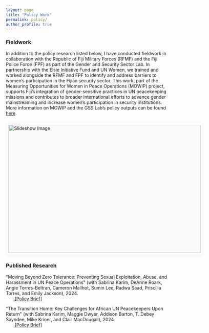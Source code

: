 ```yaml
---
layout: page
title: "Policy Work"
permalink: policy/
author_profile: true
---
```


### Fieldwork

In addition to the policy research listed below, I have conducted fieldwork in collaboration with the Republic of Fiji Military Forces (RFMF) and the Fiji Police Force (FPF) as part of the Gender and Security Sector Lab. In partnership with the Elsie Initiative Fund and UN Women, we trained and worked alongside the RFMF and FPF to identify and address barriers to women’s participation in the Fijian security sector. This work, part of the Measuring Opportunities for Women in Peace Operations (MOWIP) project, supports Fiji’s integration of gender-sensitive practices in UN peacekeeping missions and contributes to broader international efforts to advance gender mainstreaming and increase women’s participation in security institutions. More information on MOWIP and the GSS Lab’s policy outputs can be found [here](https://www.sabrinamkarim.com/policy).

<style>
#slideshow-container {
  width: 600px;
  height: 400px;
  background-color: #fafafa;    /* very light grey */
  padding: 8px;                 /* gives a little breathing room */
  border-radius: 6px;           /* match your corner style */
  box-shadow: 0 2px 6px rgba(0,0,0,0.05);  /* whisper‑light shadow */
  margin: 20px auto;            /* center it and add vertical space */
}

  #slideshow-container img {
    width: 100%;
    height: 100%;
    object-fit: contain;
    object-position: center;
    display: block;
  }
</style>

<div id="slideshow-container">
  <img id="slideshow-image" src="" alt="Slideshow Image">
</div>
<script src="../../assets/js/slideshow_fieldwork.js"></script>
<script>
  startSlideshow();
</script>

### Published Research

"Moving Beyond Zero Tolerance: Preventing Sexual Exploitation, Abuse, and Harassment in UN Peace Operations" (with Sabrina Karim, DeAnne Roark, Angie Torres-Beltran, Cameron Mailhot, Sumin Lee, Radwa Saad, Priscilla Torres, and Emily Jackson), 2024.
<br>&nbsp;&nbsp;&nbsp;&nbsp;&nbsp;&nbsp;<span style="padding-right:5%"><a href='{{ "https://static1.squarespace.com/static/61fbe2ea4da6917124d884ea/t/6671cc4d529c11049c1ea098/1718733901950/GSS+Lab+Policy+Brief_1_Moving+Beyond+Zero+Tolerance.pdf"}}'><i class='fas fa-file-pdf'></i> [Policy Brief]</a></span>


"The Transition Home: Key Challenges for African UN Peacekeepers Upon Return" (with Sabrina Karim, Maggie Dwyer, Addison Barton, T. Debey Sayndee, Mike Kriner, and Clair MacDougall), 2024.
<br>&nbsp;&nbsp;&nbsp;&nbsp;&nbsp;&nbsp;<span style="padding-right:5%"><a href='{{ "https://static1.squarespace.com/static/61fbe2ea4da6917124d884ea/t/671a6c15624abf60aade2c6a/1729784853715/Policy+Brief_2_The+Transition+Home.pdf"}}'><i class='fas fa-file-pdf'></i> [Policy Brief]</a></span>